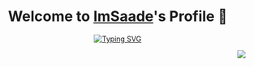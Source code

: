 <p align="center">
  <h1 align="center">Welcome to <a href="https://github.com/MrBlueBird2">ImSaade</a>'s Profile 👋</h1>
</p>
<p align="center">
  <a href="https://git.io/typing-svg"><img src="https://readme-typing-svg.herokuapp.com?font=Fira+Code&weight=900&duration=5500&pause=1200&color=27E4F7&background=FFFFFF00&center=true&multiline=true&width=700&lines=I'm+a+backend+developer+with+an+interest+in+cybersecurity." alt="Typing SVG" /></a>
</p>
<img align="right" src="https://media.giphy.com/media/M9gbBd9nbDrOTu1Mqx/giphy.gif">
